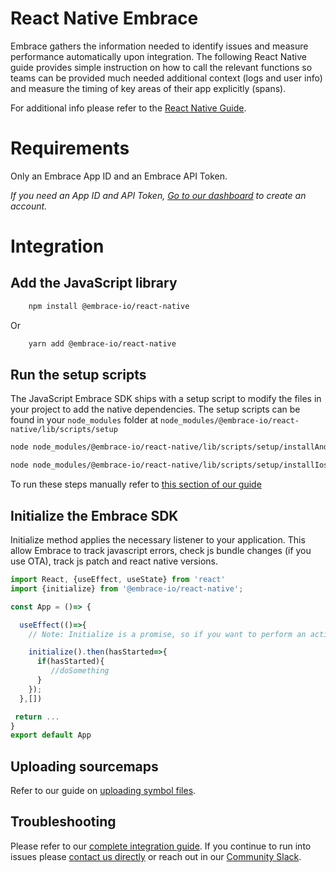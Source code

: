 # React Native Embrace

Embrace gathers the information needed to identify issues and measure performance automatically upon integration.
The following React Native guide provides simple instruction on how to call the relevant functions so teams can be provided
much needed additional context (logs and user info) and measure the timing of key areas of their app explicitly (spans).

For additional info please refer to the [React Native Guide](https://embrace.io/docs/react-native).

# Requirements

Only an Embrace App ID and an Embrace API Token.

_If you need an App ID and API Token, [Go to our dashboard](https://dash.embrace.io/signup/) to create an account._

# Integration

## Add the JavaScript library

```sh
    npm install @embrace-io/react-native
```

Or

```sh
    yarn add @embrace-io/react-native
```

## Run the setup scripts

The JavaScript Embrace SDK ships with a setup script to modify the files in your
project to add the native dependencies. The setup scripts can be found in your
`node_modules` folder at `node_modules/@embrace-io/react-native/lib/scripts/setup`

```bash
node node_modules/@embrace-io/react-native/lib/scripts/setup/installAndroid.js
```

```bash
node node_modules/@embrace-io/react-native/lib/scripts/setup/installIos.js
```

To run these steps manually refer to [this section of our guide](https://embrace.io/docs/react-native/integration/add-embrace-sdk/#manually)

## Initialize the Embrace SDK

Initialize method applies the necessary listener to your application. This allow Embrace to track javascript errors, check js bundle changes (if you use OTA), track js patch and react native versions.

```javascript
import React, {useEffect, useState} from 'react'
import {initialize} from '@embrace-io/react-native';

const App = ()=> {

  useEffect(()=>{
    // Note: Initialize is a promise, so if you want to perform an action and it must be tracked, it is recommended to use await to wait for the method to finish

    initialize().then(hasStarted=>{
      if(hasStarted){
         //doSomething
      }
    });
  },[])

 return ...
}
export default App
```

## Uploading sourcemaps

Refer to our guide on [uploading symbol files](https://embrace.io/docs/react-native/integration/upload-symbol-files/).

## Troubleshooting

Please refer to our [complete integration guide](https://embrace.io/docs/react-native/integration/). If you continue
to run into issues please [contact us directly](mailto:support@embrace.io) or reach out in our [Community Slack](https://embraceio-community.slack.com/).
